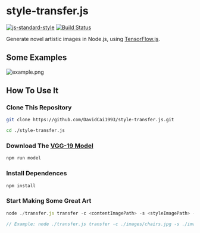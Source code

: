 # style-transfer.js
[![js-standard-style](https://img.shields.io/badge/code%20style-standard-brightgreen.svg)](http://standardjs.com/)
[![Build Status](https://travis-ci.org/DavidCai1993/style-transfer.js.svg?branch=master)](https://travis-ci.org/DavidCai1993/style-transfer.js)

Generate novel artistic images in Node.js, using [TensorFlow.js](https://js.tensorflow.org/).

## Some Examples

![example.png](http://dn-cnode.qbox.me/FuGdXW7RE0zc4K_vR5OKflSsrejp)

## How To Use It

### Clone This Repository

```sh
git clone https://github.com/DavidCai1993/style-transfer.js.git

cd ./style-transfer.js
```

### Download The [VGG-19 Model](https://github.com/DavidCai1993/vgg19-tensorflowjs-model)

```sh
npm run model
```

### Install Dependences

```sh
npm install
```

### Start Making Some Great Art

```js
node ./transfer.js transfer -c <contentImagePath> -s <styleImagePath> -o <outputImagePath> [--gpu]

// Example: node ./transfer.js transfer -c ./images/chairs.jpg -s ./images/monet_800600.jpg -o output.jpg --gpu
```
